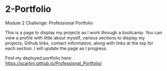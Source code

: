 # 2-Portfolio
Module 2 Challenge: Professional Portfolio

This is a page to display my projects as I work through a bootcamp.  You can view a profile with little about myself, various sections to display my projects, Github links, contact information, along with links at the top for each section.  I will update the page as I progress.


Find my deployed portfolio here: https://scarlinj.github.io/Professional_Portfolio/